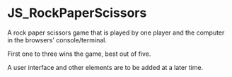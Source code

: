 # JS_RockPaperScissors
A rock paper scissors game that is played by one player and the computer in the browsers' console/terminal.

First one to three wins the game, best out of five.

A user interface and other elements are to be added at a later time.